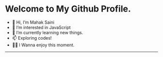 # Welcome to My Github Profile.

- 👋 Hi, I’m Mahak Saini
- 👀 I’m interested in JavaScript
- 🌱 I’m currently learning new things.
- 📫 Exploring codes!
- 🧑‍💻 I Wanna enjoy this moment.

--------------------------------
